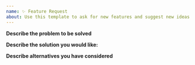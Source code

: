 ```yaml
---
name: ✨ Feature Request
about: Use this template to ask for new features and suggest new ideas 💡
---
```


<!--
Please read FAQ.md and docs.joinpeertube.org first.
Please search among past open/closed issues for a similar one beforehand:
- https://github.com/Chocobozzz/Tube/issues?q=

All done? Then please fill the following mandatory form to help us triage your request.
-->

**Describe the problem to be solved**

<!--
  Provide a clear and concise description of what the problem is.
  Ex. I have an issue when [...]
-->

**Describe the solution you would like:**

<!--
  Provide a clear and concise description of what you want to happen.
-->

**Describe alternatives you have considered**  <!-- optional -->

<!-- Remove if you have not considered alternatives.
  Let us know about other solutions you have tried or researched.
-->
